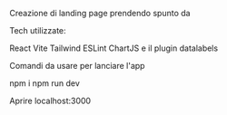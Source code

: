 Creazione di landing page prendendo spunto da <LINK alla pagina>

Tech utilizzate:

React
Vite
Tailwind
ESLint
ChartJS e il plugin datalabels

Comandi da usare per lanciare l'app

npm i
npm run dev

Aprire localhost:3000
